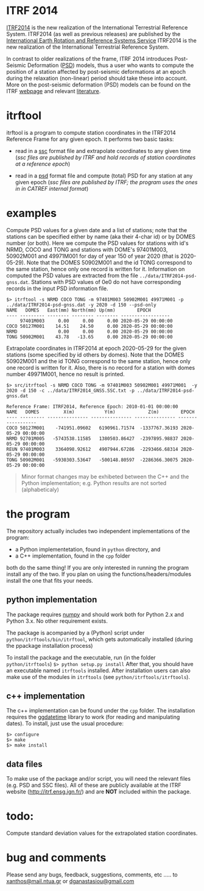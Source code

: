 # ITRF 2014

[ITRF2014](http://itrf.ign.fr/ITRF_solutions/2014/) is the new realization of the International Terrestrial Reference System.
ITRF2014 (as well as previous releases) are published by the [International Earth Rotation and Reference Systems Service](http://www.iers.org/)
ITRF2014 is the new realization of the International Terrestrial Reference System.

In contrast to older realizations of the frame, ITRF 2014 introduces Post-Seismic Deformation ([PSD](http://itrf.ign.fr/ITRF_solutions/2014/psd.php)) models, thus a user who wants to compute the position of a station affected by 
post-seismic deformations at an epoch during the relaxation (non-linear) period should take these into account. More on the post-seismic deformation (PSD) models can be
found on the ITRF [webpage](http://itrf.ign.fr/ITRF_solutions/2014/psd.php) and relevant [literature](http://itrf.ign.fr/ITRF_solutions/2014/doc/ITRF2014-PSD-model-eqs-IGN.pdf).


# itrftool

itrftool is a program to compute station coordinates in the ITRF2014 Reference Frame for any given epoch. It performs two 
basic tasks:

  * read in a [ssc](http://itrf.ign.fr/ITRF_solutions/2014/more_ITRF2014.php) format file and extrapolate 
  coordinates to any given time (*ssc files are published by ITRF and hold records of station coordinates at
  a reference epoch*)

  * read in a [psd](http://itrf.ign.fr/ITRF_solutions/2014/ITRF2014_files.php) format file and compute (total) PSD 
  for any station at any given epoch (*ssc files are published by ITRF; the program uses the ones in in CATREF internal 
  format*)


# examples

Compute PSD values for a given date and a list of stations; note that the stations 
can be specified either by name (aka their 4-char id) or by DOMES number (or both).
Here we compute the PSD values for stations with id's NRMD, COCO and TONG and stations with 
DOME's 97401M003, 50902M001 and 49971M001 for day of year 150 of year 2020 (that is
2020-05-29). Note that the DOMES 50902M001 and the id TONG correspond to the same station, 
hence only one record is written for it. Information on computed the PSD values are
extracted from the file `../data/ITRF2014-psd-gnss.dat`. Stations with PSD values of 0e0 
do not have corresponding records in the input PSD information file.

```
$> itrftool -s NRMD COCO TONG -m 97401M003 50902M001 49971M001 -p ../data/ITRF2014-psd-gnss.dat -y 2020 -d 150 --psd-only
NAME   DOMES   East(mm) North(mm) Up(mm)        EPOCH
---- --------- -------- -------- -------- ------------------
     97401M003     0.00     0.00     0.00 2020-05-29 00:00:00
COCO 50127M001    14.51    24.50     0.00 2020-05-29 00:00:00
NRMD               0.00     0.00     0.00 2020-05-29 00:00:00
TONG 50902M001    43.78   -13.65     0.00 2020-05-29 00:00:00
```

Extrapolate coordinates in ITRF2014 at epoch 2020-05-29 for the given stations (some 
specified by id others by domes). Note that the DOMES 50902M001 and the id TONG correspond to the same station,
hence only one record is written for it. Also, there is no record for a station with 
domes number 49971M001, hence no result is printed.

```
$> src/itrftool -s NRMD COCO TONG -m 97401M003 50902M001 49971M001  -y 2020 -d 150 -c ../data/ITRF2014_GNSS.SSC.txt -p ../data/ITRF2014-psd-gnss.dat

Reference Frame: ITRF2014, Reference Epoch: 2010-01-01 00:00:00
NAME   DOMES         X(m)           Y(m)            Z(m)        EPOCH
---- --------- --------------- --------------- --------------- ------------------
COCO 50127M001    -741951.09602   6190961.71574  -1337767.36193 2020-05-29 00:00:00
NRMD 92701M005   -5743538.11585   1380503.86427  -2397895.98837 2020-05-29 00:00:00
REUN 97401M003    3364098.92612   4907944.67286  -2293466.68314 2020-05-29 00:00:00
TONG 50902M001   -5930303.53647   -500148.80597  -2286366.30075 2020-05-29 00:00:00
```

> Minor format changes may be exhibeted between the C++ and the Python implementation; 
> e.g. Python results are not sorted (alphabeticaly)

# the program

The repository actually includes two independent implementations of the program:
  
  * a Python implementetation, found in `python` directory, and
  * a C++ implementation, found in the `cpp` folder

both do the same thing! If you are only interested in running the program install any of the two. 
If you plan on using the functions/headers/modules install the one that fits your needs.

## python implementation

The package requires [numpy](http://www.numpy.org/) and should work both for
Python 2.x and Python 3.x. No other requirement exists.

The package is acompanied by a (Python) script under `python/itrftools/bin/itrftool`, which gets
automatically installed (during the ppackage installation process)

To install the package and the executable, run (in the folder `python/itrftools`)
`$> python setup.py install`
After that, you should have an executable named `itrftools` installed. After installation users 
can also make use of the modules in `itrftools` (see `python/itrftools/itrftools`).

## c++ implementation

The c++ implementation can be found under the `cpp` folder. The installation requires the 
[ggdatetime](https://github.com/xanthospap/ggdatetime.git) library to work (for reading and manipulating dates).
To install, just use the usual procedure:

```
$> configure
$> make
$> make install
```

## data files

To make use of the package and/or script, you will need the relevant files
(e.g. PSD and SSC files). All of these are publicly available at the ITRF
website (http://itrf.ensg.ign.fr/) and are **NOT** included within the package.

# todo:

Compute standard deviation values for the extrapolated station coordinates.

# bug and comments

Please send any bugs, feedback, suggestions, comments, etc ..... to
xanthos@mail.ntua.gr or dganastasiou@gmail.com
